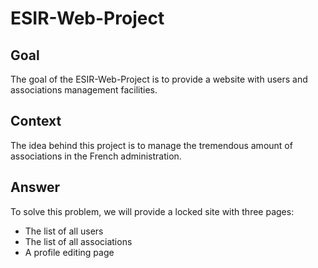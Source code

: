 # ESIR-Web-Project

## Goal

The goal of the ESIR-Web-Project is to provide a website with users and associations management facilities.

## Context

The idea behind this project is to manage the tremendous amount of associations in the French administration.

## Answer

To solve this problem, we will provide a locked site with three pages:
* The list of all users
* The list of all associations
* A profile editing page



